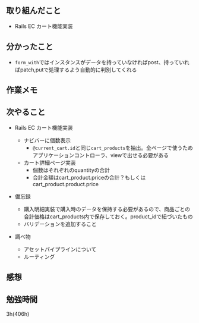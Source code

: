 ## 取り組んだこと
- Rails EC  カート機能実装

## 分かったこと
- `form_with`ではインスタンスがデータを持っていなければpost、持っていればpatch,putで処理するよう自動的に判別してくれる

## 作業メモ

## 次やること
- Rails EC  カート機能実装
  - ナビバーに個数表示
    - `@current_cart.id`と同じ`cart_products`を抽出。全ページで使うためアプリケーションコントローラ、viewで出せる必要がある
  - カート詳細ページ実装
    - 個数はそれぞれのquantityの合計
    - 合計金額はcart_product.priceの合計？もしくはcart_product.product.price 
- 備忘録
  - 購入明細実装で購入時のデータを保持する必要があるので、商品ごとの合計価格はcart_products内で保存しておく。product_idで紐づいたもの 
  - バリデーションを追加すること

- 調べ物
  - アセットパイプラインについて
  - ルーティング

## 感想

## 勉強時間
3h(406h)